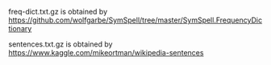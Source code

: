 freq-dict.txt.gz is obtained by https://github.com/wolfgarbe/SymSpell/tree/master/SymSpell.FrequencyDictionary

sentences.txt.gz is obtained by https://www.kaggle.com/mikeortman/wikipedia-sentences
